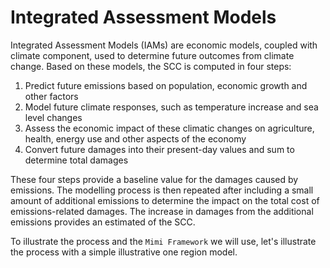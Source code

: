 # Integrated Assessment Models 

Integrated Assessment Models (IAMs) are economic models, coupled with climate component, used to determine future outcomes from climate change. Based on these models, the SCC is computed in four steps:

1. Predict future emissions based on population, economic growth and other factors
2. Model future climate responses, such as temperature increase and sea level changes 
3. Assess the economic impact of these climatic changes on agriculture, health, energy use and other aspects of the economy
4. Convert future damages into their present-day values and sum to determine total damages 

These four steps provide a baseline value for the damages caused by emissions. The modelling process is then repeated after including a small amount of additional emissions to determine the impact on the total cost of emissions-related damages. 
The increase in damages from the additional emissions provides an estimated of the SCC.

To illustrate the process and the `Mimi Framework` we will use, let's illustrate the process with a simple illustrative one region model.


